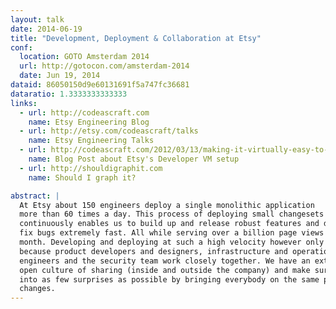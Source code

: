 ```yaml
---
layout: talk
date: 2014-06-19
title: "Development, Deployment & Collaboration at Etsy"
conf:
  location: GOTO Amsterdam 2014
  url: http://gotocon.com/amsterdam-2014
  date: Jun 19, 2014
dataid: 86050150d9e60131691f5a747fc36681
dataratio: 1.3333333333333
links:
  - url: http://codeascraft.com
    name: Etsy Engineering Blog
  - url: http://etsy.com/codeascraft/talks
    name: Etsy Engineering Talks
  - url: http://codeascraft.com/2012/03/13/making-it-virtually-easy-to-deploy-on-day-one/
    name: Blog Post about Etsy's Developer VM setup
  - url: http://shouldigraphit.com
    name: Should I graph it?

abstract: |
  At Etsy about 150 engineers deploy a single monolithic application
  more than 60 times a day. This process of deploying small changesets
  continuously enables us to build up and release robust features and detect and
  fix bugs extremely fast. All while serving over a billion page views per
  month. Developing and deploying at such a high velocity however only works
  because product developers and designers, infrastructure and operations
  engineers and the security team work closely together. We have an extremely
  open culture of sharing (inside and outside the company) and make sure we run
  into as few surprises as possible by bringing everybody on the same page about
  changes.
---
```


